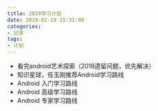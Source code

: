 ```yaml
---
title: 2019学习计划
date: 2019-02-19 15:32:00
categories:
- 记录
tags:
- 计划
---
```


- 看完android艺术探索（2018遗留问题，优先解决）
- 知识星球，任玉刚推荐Android学习路线
- Android 入门学习路线
- Android 高级学习路线
- Android 专家学习路线